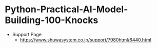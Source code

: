 # Python-Practical-AI-Model-Building-100-Knocks
- Support Page
  - https://www.shuwasystem.co.jp/support/7980html/6440.html
